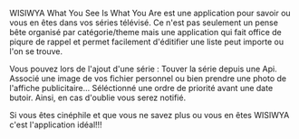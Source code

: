 WISIWYA What You See Is What You Are est une application pour savoir ou vous en êtes dans vos séries télévisé.
Ce n'est pas seulement un pense bête organisé par catégorie/theme mais une application qui fait office de piqure de rappel et permet facilement d'éditifier une liste peut importe ou l'on se trouve.

Vous pouvez lors de l'ajout d'une série :
Touver la série depuis une Api.
Associé une image de vos fichier personnel ou bien prendre une photo de l'affiche publicitaire...
Séléctionné une ordre de priorité avant une date butoir. Ainsi, en cas d'oublie vous serez notifié.

Si vous êtes cinéphile et que vous ne savez plus ou vous en êtes WISIWYA c'est l'application idéal!!!

